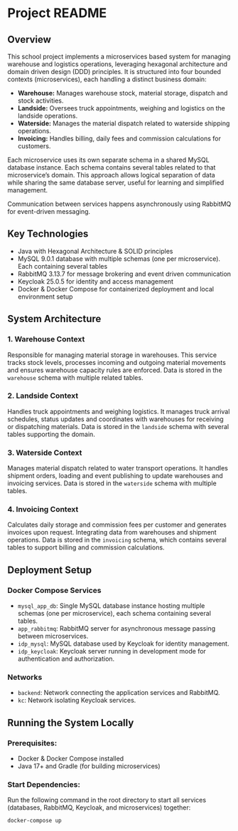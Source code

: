 # Project README

## Overview
This school project implements a microservices based system for managing warehouse and logistics operations, leveraging hexagonal architecture and domain driven design (DDD) principles. It is structured into four bounded contexts (microservices), each handling a distinct business domain:

- **Warehouse:** Manages warehouse stock, material storage, dispatch and stock activities.
- **Landside:** Oversees truck appointments, weighing and logistics on the landside operations.
- **Waterside:** Manages the material dispatch related to waterside shipping operations.
- **Invoicing:** Handles billing, daily fees and commission calculations for customers.

Each microservice uses its own separate schema in a shared MySQL database instance. Each schema contains several tables related to that microservice’s domain. This approach allows logical separation of data while sharing the same database server, useful for learning and simplified management.

Communication between services happens asynchronously using RabbitMQ for event-driven messaging.

## Key Technologies
- Java with Hexagonal Architecture & SOLID principles
- MySQL 9.0.1 database with multiple schemas (one per microservice). Each containing several tables
- RabbitMQ 3.13.7 for message brokering and event driven communication
- Keycloak 25.0.5 for identity and access management
- Docker & Docker Compose for containerized deployment and local environment setup

## System Architecture

### 1. Warehouse Context
Responsible for managing material storage in warehouses. This service tracks stock levels, processes incoming and outgoing material movements and ensures warehouse capacity rules are enforced. Data is stored in the `warehouse` schema with multiple related tables.

### 2. Landside Context
Handles truck appointments and weighing logistics. It manages truck arrival schedules, status updates and coordinates with warehouses for receiving or dispatching materials. Data is stored in the `landside` schema with several tables supporting the domain.

### 3. Waterside Context
Manages material dispatch related to water transport operations. It handles shipment orders, loading and event publishing to update warehouses and invoicing services. Data is stored in the `waterside` schema with multiple tables.

### 4. Invoicing Context
Calculates daily storage and commission fees per customer and generates invoices upon request. Integrating data from warehouses and shipment operations. Data is stored in the `invoicing` schema, which contains several tables to support billing and commission calculations.

## Deployment Setup

### Docker Compose Services
- `mysql_app_db`: Single MySQL database instance hosting multiple schemas (one per microservice), each schema containing several tables.
- `app_rabbitmq`: RabbitMQ server for asynchronous message passing between microservices.
- `idp_mysql`: MySQL database used by Keycloak for identity management.
- `idp_keycloak`: Keycloak server running in development mode for authentication and authorization.

### Networks
- `backend`: Network connecting the application services and RabbitMQ.
- `kc`: Network isolating Keycloak services.

## Running the System Locally

### Prerequisites:
- Docker & Docker Compose installed
- Java 17+ and Gradle (for building microservices)

### Start Dependencies:
Run the following command in the root directory to start all services (databases, RabbitMQ, Keycloak, and microservices) together:

```bash
docker-compose up
```


